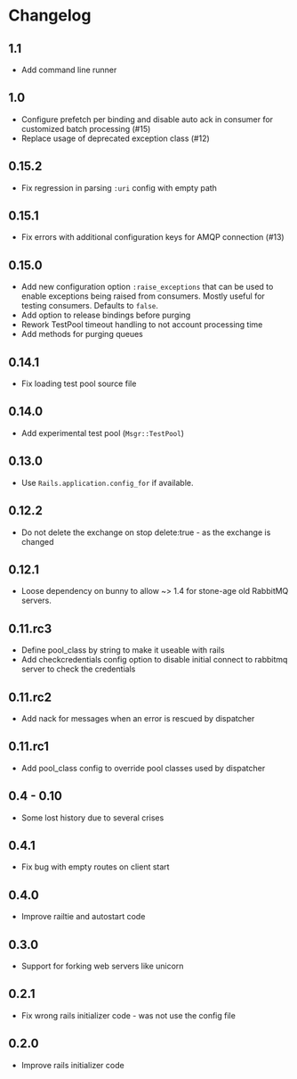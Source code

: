# Changelog

## 1.1

* Add command line runner

## 1.0

* Configure prefetch per binding and disable auto ack in consumer for customized batch processing (#15)
* Replace usage of deprecated exception class (#12)

## 0.15.2

* Fix regression in parsing `:uri` config with empty path

## 0.15.1

* Fix errors with additional configuration keys for AMQP connection (#13)

## 0.15.0

* Add new configuration option `:raise_exceptions` that can be used to enable
  exceptions being raised from consumers. Mostly useful for testing consumers.
  Defaults to `false`.
* Add option to release bindings before purging
* Rework TestPool timeout handling to not account processing time
* Add methods for purging queues

## 0.14.1

* Fix loading test pool source file

## 0.14.0

* Add experimental test pool (`Msgr::TestPool`)

## 0.13.0

* Use `Rails.application.config_for` if available.

## 0.12.2

* Do not delete the exchange on stop delete:true - as the exchange is changed

## 0.12.1

* Loose dependency on bunny to allow ~> 1.4 for stone-age old RabbitMQ servers.

## 0.11.rc3

* Define pool_class by string to make it useable with rails
* Add checkcredentials config option to disable initial connect to rabbitmq
  server to check the credentials

## 0.11.rc2

* Add nack for messages when an error is rescued by dispatcher

## 0.11.rc1

* Add pool_class config to override pool classes used by dispatcher

## 0.4 - 0.10

* Some lost history due to several crises

## 0.4.1

* Fix bug with empty routes on client start

## 0.4.0

* Improve railtie and autostart code

## 0.3.0

* Support for forking web servers like unicorn

## 0.2.1

* Fix wrong rails initializer code - was not use the config file

## 0.2.0

* Improve rails initializer code
